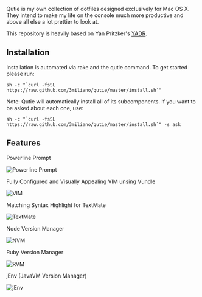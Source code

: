 Qutie is my own collection of dotfiles designed exclusively for Mac OS X. They intend to make my life on the console much more productive and above all
else a lot prettier to look at.

This repository is heavily based on Yan Pritzker's [YADR](https://github.com/skwp/dotfiles).

Installation
------------

Installation is automated via rake and the qutie command. To get started please run:

    sh -c "`curl -fsSL https://raw.github.com/3miliano/qutie/master/install.sh`"

Note: Qutie will automatically install all of its subcomponents. If you want to be asked about each one, use:

    sh -c "`curl -fsSL https://raw.github.com/3miliano/qutie/master/install.sh`" -s ask
    
    
Features
--------

Powerline Prompt

![Powerline Prompt](https://raw.github.com/3miliano/qutie/master/screenshots/powerline.png)

Fully Configured and Visually Appealing VIM unsing Vundle

![VIM](https://raw.github.com/3miliano/qutie/master/screenshots/vim.png)

Matching Syntax Highlight for TextMate

![TextMate](https://raw.github.com/3miliano/qutie/master/screenshots/textmate.png)

Node Version Manager

![NVM](https://raw.github.com/3miliano/qutie/master/screenshots/nvm.png)

Ruby Version Manager

![RVM](https://raw.github.com/3miliano/qutie/master/screenshots/rvm.png)

jEnv (JavaVM Version Manager)

![jEnv](https://raw.github.com/3miliano/qutie/master/screenshots/jenv.png)